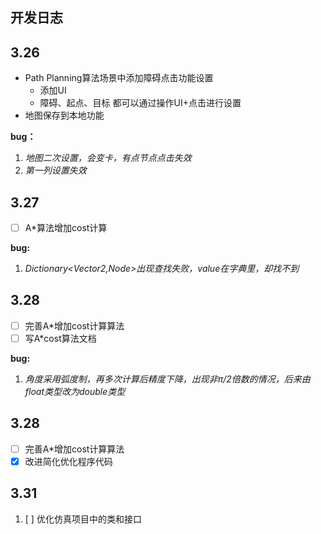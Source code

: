 ## 开发日志

## 3.26
- Path Planning算法场景中添加障碍点击功能设置
    - 添加UI
    - 障碍、起点、目标 都可以通过操作UI+点击进行设置
- 地图保存到本地功能  
  
**bug：**
1. *地图二次设置，会变卡，有点节点点击失效*
2. *第一列设置失效* 

## 3.27
- [ ] A*算法增加cost计算  
  
**bug:**  
1. *Dictionary<Vector2,Node>出现查找失败，value在字典里，却找不到*

## 3.28
- [ ] 完善A*增加cost计算算法
- [ ] 写A*cost算法文档  
  
**bug:**
1. *角度采用弧度制，再多次计算后精度下降，出现非π/2倍数的情况，后来由float类型改为double类型*


## 3.28
- [ ] 完善A*增加cost计算算法
- [x] 改进简化优化程序代码  

## 3.31  
1. [ ] 优化仿真项目中的类和接口


